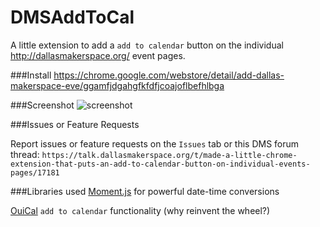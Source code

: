 # DMSAddToCal
A little extension to add a `add to calendar` button on the individual http://dallasmakerspace.org/ event pages.

###Install
https://chrome.google.com/webstore/detail/add-dallas-makerspace-eve/ggamfjdgahgfkfdfjcoajoflbefhlbga

###Screenshot
![screenshot](http://i.imgur.com/htVwHwo.png)

###Issues or Feature Requests

Report issues or feature requests on the `Issues` tab or this DMS forum thread: `https://talk.dallasmakerspace.org/t/made-a-little-chrome-extension-that-puts-an-add-to-calendar-button-on-individual-events-pages/17181`

###Libraries used
[Moment.js](https://momentjs.com/) for powerful date-time conversions

[OuiCal](https://github.com/carlsednaoui/add-to-calendar-buttons) `add to calendar` functionality (why reinvent the wheel?)
